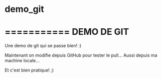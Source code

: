 # demo_git
===========
DEMO DE GIT
===========

Une demo de git qui se passe bien! :)

Maintenant on modifie depuis GitHub pour tester le pull...
Aussi depuis ma machine locale...

Et c'est bien pratique! ;)
